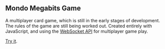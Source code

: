 ## Mondo Megabits Game

A multiplayer card game, which is still in the early stages of development. The rules of the game are still being worked out. Created entirely with JavaScript, and using the [WebSocket API](https://developer.mozilla.org/en-US/docs/Web/API/WebSockets_API) for multiplayer game play.

[Try it](https://wes337.github.io/mondomegabits-game/).
